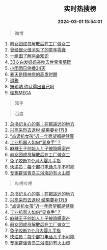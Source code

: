 <div align="center"><h2>实时热搜榜</h2><h4>2024-03-01 15:54:01</h4></div>

> 微博  

1. [前女团成员解散后在工厂做女工](https://s.weibo.com/weibo?q=%23%E5%89%8D%E5%A5%B3%E5%9B%A2%E6%88%90%E5%91%98%E8%A7%A3%E6%95%A3%E5%90%8E%E5%9C%A8%E5%B7%A5%E5%8E%82%E5%81%9A%E5%A5%B3%E5%B7%A5%23&t=31&band_rank=1&Refer=top)<br />
2. [曾经很火但消失了的童年零食](https://s.weibo.com/weibo?q=%23%E6%9B%BE%E7%BB%8F%E5%BE%88%E7%81%AB%E4%BD%86%E6%B6%88%E5%A4%B1%E4%BA%86%E7%9A%84%E7%AB%A5%E5%B9%B4%E9%9B%B6%E9%A3%9F%23&t=31&band_rank=2&Refer=top)<br />
3. [一组图了解两会知识](https://s.weibo.com/weibo?q=%23%E4%B8%80%E7%BB%84%E5%9B%BE%E4%BA%86%E8%A7%A3%E4%B8%A4%E4%BC%9A%E7%9F%A5%E8%AF%86%23&t=31&band_rank=3&Refer=top)<br />
4. [33岁白发妈妈亲吻去世宝宝墓碑](https://s.weibo.com/weibo?q=%2333%E5%B2%81%E7%99%BD%E5%8F%91%E5%A6%88%E5%A6%88%E4%BA%B2%E5%90%BB%E5%8E%BB%E4%B8%96%E5%AE%9D%E5%AE%9D%E5%A2%93%E7%A2%91%23&t=31&band_rank=4&Refer=top)<br />
5. [小团团已停播34天](https://s.weibo.com/weibo?q=%23%E5%B0%8F%E5%9B%A2%E5%9B%A2%E5%B7%B2%E5%81%9C%E6%92%AD34%E5%A4%A9%23&t=31&band_rank=5&Refer=top)<br />
6. [春天是精神病的高发时期](https://s.weibo.com/weibo?q=%E6%98%A5%E5%A4%A9%E6%98%AF%E7%B2%BE%E7%A5%9E%E7%97%85%E7%9A%84%E9%AB%98%E5%8F%91%E6%97%B6%E6%9C%9F&t=31&band_rank=6&Refer=top)<br />
7. [退税](https://s.weibo.com/weibo?q=%E9%80%80%E7%A8%8E&t=31&band_rank=7&Refer=top)<br />
8. [妍珍呐 你认得出自己吗](https://s.weibo.com/weibo?q=%E5%A6%8D%E7%8F%8D%E5%91%90%20%E4%BD%A0%E8%AE%A4%E5%BE%97%E5%87%BA%E8%87%AA%E5%B7%B1%E5%90%97&t=31&band_rank=8&Refer=top)<br />
9. [理想MEGA](https://s.weibo.com/weibo?q=%E7%90%86%E6%83%B3MEGA&t=31&band_rank=9&Refer=top)<br />

> 知乎  


> 百度  

1. [总书记关心的事｜在那遥远的地方](https://www.baidu.com/s?wd=%E6%80%BB%E4%B9%A6%E8%AE%B0%E5%85%B3%E5%BF%83%E7%9A%84%E4%BA%8B%EF%BD%9C%E5%9C%A8%E9%82%A3%E9%81%A5%E8%BF%9C%E7%9A%84%E5%9C%B0%E6%96%B9&sa=fyb_news&rsv_dl=fyb_news)<br />
2. [兴高采烈去退税 结果要补1万8](https://www.baidu.com/s?wd=%E5%85%B4%E9%AB%98%E9%87%87%E7%83%88%E5%8E%BB%E9%80%80%E7%A8%8E+%E7%BB%93%E6%9E%9C%E8%A6%81%E8%A1%A51%E4%B8%878&sa=fyb_news&rsv_dl=fyb_news)<br />
3. [“点读机女孩”近一年愿望都是健康](https://www.baidu.com/s?wd=%E2%80%9C%E7%82%B9%E8%AF%BB%E6%9C%BA%E5%A5%B3%E5%AD%A9%E2%80%9D%E8%BF%91%E4%B8%80%E5%B9%B4%E6%84%BF%E6%9C%9B%E9%83%BD%E6%98%AF%E5%81%A5%E5%BA%B7&sa=fyb_news&rsv_dl=fyb_news)<br />
4. [工业机器人如何“显身手”？](https://www.baidu.com/s?wd=%E5%B7%A5%E4%B8%9A%E6%9C%BA%E5%99%A8%E4%BA%BA%E5%A6%82%E4%BD%95%E2%80%9C%E6%98%BE%E8%BA%AB%E6%89%8B%E2%80%9D%EF%BC%9F&sa=fyb_news&rsv_dl=fyb_news)<br />
5. [麻辣王子创始人儿子被隐瞒家产](https://www.baidu.com/s?wd=%E9%BA%BB%E8%BE%A3%E7%8E%8B%E5%AD%90%E5%88%9B%E5%A7%8B%E4%BA%BA%E5%84%BF%E5%AD%90%E8%A2%AB%E9%9A%90%E7%9E%92%E5%AE%B6%E4%BA%A7&sa=fyb_news&rsv_dl=fyb_news)<br />
6. [前女团成员解散后在工厂做女工](https://www.baidu.com/s?wd=%E5%89%8D%E5%A5%B3%E5%9B%A2%E6%88%90%E5%91%98%E8%A7%A3%E6%95%A3%E5%90%8E%E5%9C%A8%E5%B7%A5%E5%8E%82%E5%81%9A%E5%A5%B3%E5%B7%A5&sa=fyb_news&rsv_dl=fyb_news)<br />
7. [兔子咬断11个月大婴儿手指](https://www.baidu.com/s?wd=%E5%85%94%E5%AD%90%E5%92%AC%E6%96%AD11%E4%B8%AA%E6%9C%88%E5%A4%A7%E5%A9%B4%E5%84%BF%E6%89%8B%E6%8C%87&sa=fyb_news&rsv_dl=fyb_news)<br />
8. [快递员：每个都打电话几乎不可能](https://www.baidu.com/s?wd=%E5%BF%AB%E9%80%92%E5%91%98%EF%BC%9A%E6%AF%8F%E4%B8%AA%E9%83%BD%E6%89%93%E7%94%B5%E8%AF%9D%E5%87%A0%E4%B9%8E%E4%B8%8D%E5%8F%AF%E8%83%BD&sa=fyb_news&rsv_dl=fyb_news)<br />
9. [专家辟谣青岛三浴海边有火山蛋](https://www.baidu.com/s?wd=%E4%B8%93%E5%AE%B6%E8%BE%9F%E8%B0%A3%E9%9D%92%E5%B2%9B%E4%B8%89%E6%B5%B4%E6%B5%B7%E8%BE%B9%E6%9C%89%E7%81%AB%E5%B1%B1%E8%9B%8B&sa=fyb_news&rsv_dl=fyb_news)<br />

> 哔哩哔哩  

1. [总书记关心的事｜在那遥远的地方](https://www.baidu.com/s?wd=%E6%80%BB%E4%B9%A6%E8%AE%B0%E5%85%B3%E5%BF%83%E7%9A%84%E4%BA%8B%EF%BD%9C%E5%9C%A8%E9%82%A3%E9%81%A5%E8%BF%9C%E7%9A%84%E5%9C%B0%E6%96%B9&sa=fyb_news&rsv_dl=fyb_news)<br />
2. [兴高采烈去退税 结果要补1万8](https://www.baidu.com/s?wd=%E5%85%B4%E9%AB%98%E9%87%87%E7%83%88%E5%8E%BB%E9%80%80%E7%A8%8E+%E7%BB%93%E6%9E%9C%E8%A6%81%E8%A1%A51%E4%B8%878&sa=fyb_news&rsv_dl=fyb_news)<br />
3. [“点读机女孩”近一年愿望都是健康](https://www.baidu.com/s?wd=%E2%80%9C%E7%82%B9%E8%AF%BB%E6%9C%BA%E5%A5%B3%E5%AD%A9%E2%80%9D%E8%BF%91%E4%B8%80%E5%B9%B4%E6%84%BF%E6%9C%9B%E9%83%BD%E6%98%AF%E5%81%A5%E5%BA%B7&sa=fyb_news&rsv_dl=fyb_news)<br />
4. [工业机器人如何“显身手”？](https://www.baidu.com/s?wd=%E5%B7%A5%E4%B8%9A%E6%9C%BA%E5%99%A8%E4%BA%BA%E5%A6%82%E4%BD%95%E2%80%9C%E6%98%BE%E8%BA%AB%E6%89%8B%E2%80%9D%EF%BC%9F&sa=fyb_news&rsv_dl=fyb_news)<br />
5. [麻辣王子创始人儿子被隐瞒家产](https://www.baidu.com/s?wd=%E9%BA%BB%E8%BE%A3%E7%8E%8B%E5%AD%90%E5%88%9B%E5%A7%8B%E4%BA%BA%E5%84%BF%E5%AD%90%E8%A2%AB%E9%9A%90%E7%9E%92%E5%AE%B6%E4%BA%A7&sa=fyb_news&rsv_dl=fyb_news)<br />
6. [前女团成员解散后在工厂做女工](https://www.baidu.com/s?wd=%E5%89%8D%E5%A5%B3%E5%9B%A2%E6%88%90%E5%91%98%E8%A7%A3%E6%95%A3%E5%90%8E%E5%9C%A8%E5%B7%A5%E5%8E%82%E5%81%9A%E5%A5%B3%E5%B7%A5&sa=fyb_news&rsv_dl=fyb_news)<br />
7. [兔子咬断11个月大婴儿手指](https://www.baidu.com/s?wd=%E5%85%94%E5%AD%90%E5%92%AC%E6%96%AD11%E4%B8%AA%E6%9C%88%E5%A4%A7%E5%A9%B4%E5%84%BF%E6%89%8B%E6%8C%87&sa=fyb_news&rsv_dl=fyb_news)<br />
8. [快递员：每个都打电话几乎不可能](https://www.baidu.com/s?wd=%E5%BF%AB%E9%80%92%E5%91%98%EF%BC%9A%E6%AF%8F%E4%B8%AA%E9%83%BD%E6%89%93%E7%94%B5%E8%AF%9D%E5%87%A0%E4%B9%8E%E4%B8%8D%E5%8F%AF%E8%83%BD&sa=fyb_news&rsv_dl=fyb_news)<br />
9. [专家辟谣青岛三浴海边有火山蛋](https://www.baidu.com/s?wd=%E4%B8%93%E5%AE%B6%E8%BE%9F%E8%B0%A3%E9%9D%92%E5%B2%9B%E4%B8%89%E6%B5%B4%E6%B5%B7%E8%BE%B9%E6%9C%89%E7%81%AB%E5%B1%B1%E8%9B%8B&sa=fyb_news&rsv_dl=fyb_news)<br />

